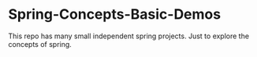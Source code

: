 # Spring-Concepts-Basic-Demos
This repo has many small independent spring projects. Just to explore the concepts of spring.
